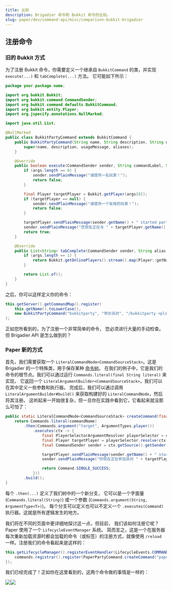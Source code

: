 ```yaml
---
title: 比较
description: Brigadier 命令和 Bukkit 命令的比较。
slug: paper/dev/command-api/misc/comparison-bukkit-brigadier
---
```


## 注册命令
### 旧的 Bukkit 方式

为了注册 Bukkit 命令，你需要定义一个继承自 `BukkitCommand` 的类，并实现 `execute(...)` 和 `tabComplete(...)` 方法。
它可能如下所示：
```java title="BukkitPartyCommand.java"
package your.package.name;

import org.bukkit.Bukkit;
import org.bukkit.command.CommandSender;
import org.bukkit.command.defaults.BukkitCommand;
import org.bukkit.entity.Player;
import org.jspecify.annotations.NullMarked;

import java.util.List;

@NullMarked
public class BukkitPartyCommand extends BukkitCommand {
    public BukkitPartyCommand(String name, String description, String usageMessage, List<String> aliases) {
        super(name, description, usageMessage, aliases);
    }

    @Override
    public boolean execute(CommandSender sender, String commandLabel, String[] args) {
        if (args.length == 0) {
            sender.sendPlainMessage("请提供一名玩家！");
            return false;
        }

        final Player targetPlayer = Bukkit.getPlayer(args[0]);
        if (targetPlayer == null) {
            sender.sendPlainMessage("请提供一个有效的玩家！");
            return false;
        }

        targetPlayer.sendPlainMessage(sender.getName() + " started partying with you!");
        sender.sendPlainMessage("您现在正在与 " + targetPlayer.getName() + "!");
        return true;
    }

    @Override
    public List<String> tabComplete(CommandSender sender, String alias, String[] args) throws IllegalArgumentException {
        if (args.length == 1) {
            return Bukkit.getOnlinePlayers().stream().map(Player::getName).toList();
        }

        return List.of();
    }
}
```

之后，你可以这样定义你的命令：

```java title="PluginClass.java"
this.getServer().getCommandMap().register(
    this.getName().toLowerCase(),
    new BukkitPartyCommand("bukkitparty", "举办派对", "/bukkitparty <player>", List.of())
);
```

正如您所看到的，为了注册一个非常简单的命令，
您必须进行大量的手动检查。但 Brigadier API 是怎么做到的？

### Paper 新的方式
首先，我们需要获取一个 `LiteralCommandNode<CommandSourceStack>`。这是 Brigadier 的一个特殊类，用于保存某种 [命令树](/paper/dev/command-api/basics/command-tree)。
在我们的例子中，它是我们的命令的根节点。我们可以通过运行 `Commands.literal(final String literal)` 来实现，
它返回一个 `LiteralArgumentBuilder<CommandSourceStack>`，我们可以在其中定义一些参数和执行器。
完成后，我们可以通过调用 `LiteralArgumentBuilder#build()` 来获取构建好的 `LiteralCommandNode`，然后将其注册。
这听起来一开始很复杂，但一旦你在实践中看到它，它看起来就没那么可怕了：

```java title="PaperPartyCommand.java"
public static LiteralCommandNode<CommandSourceStack> createCommand(final String commandName) {
    return Commands.literal(commandName)
        .then(Commands.argument("target", ArgumentTypes.player())
            .executes(ctx -> {
                final PlayerSelectorArgumentResolver playerSelector = ctx.getArgument("target", PlayerSelectorArgumentResolver.class);
                final Player targetPlayer = playerSelector.resolve(ctx.getSource()).getFirst();
                final CommandSender sender = ctx.getSource().getSender();

                targetPlayer.sendPlainMessage(sender.getName() + " started partying with you!");
                sender.sendPlainMessage("你现在正在参加派对 " + targetPlayer.getName() + "!");

                return Command.SINGLE_SUCCESS;
            }))
        .build();
}
```

每个 `.then(...)` 定义了我们树中的一个新分支，
它可以是一个字面量 (`Commands.literal(String)`) 或一个参数 (`Commands.argument(String, ArgumentType<T>)`)。
每个分支可以定义也可以不定义一个 `.executes(Command)` 执行器。这就是所有逻辑发生的地方。

我们将在不同的页面中更详细地探讨这一点，但目前，
我们该如何注册它呢？Paper 使用了一个 `LifecycleEventManager` 系统。
简而言之，这是一个在服务器每次重新加载资源时都会加载的命令（或标签）的注册方式，就像使用 `/reload` 一样。注册我们的命令看起来是这样的：
```java title="PluginClass.java"
this.getLifecycleManager().registerEventHandler(LifecycleEvents.COMMANDS, commands -> {
    commands.registrar().register(PaperPartyCommand.createCommand("paperparty"), "祝你派对愉快");
});
```

我们已经完成了！正如你在这里看到的，这两个命令做的事情是一样的：

<span style="display: flex;">![](./assets/bukkitparty-command.png) ![](./assets/paperparty-command.png)</span>
